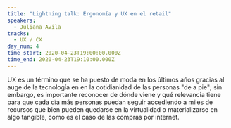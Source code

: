 ```yaml
---
title: "Lightning talk: Ergonomía y UX en el retail"
speakers:
  - Juliana Avila
tracks:
  - UX / CX
day_num: 4
time_start: 2020-04-23T19:00:00.000Z
time_end: 2020-04-23T19:10:00.000Z
---
```

<!--StartFragment-->

UX es un término que se ha puesto de moda en los últimos años gracias al auge de la tecnología en en la cotidianidad de las personas "de a pie"; sin embargo, es importante reconocer de dónde viene y qué relevancia tiene para que cada día más personas puedan seguir accediendo a miles de recursos que bien pueden quedarse en la virtualidad o materializarse en algo tangible, como es el caso de las compras por internet.

<!--EndFragment-->